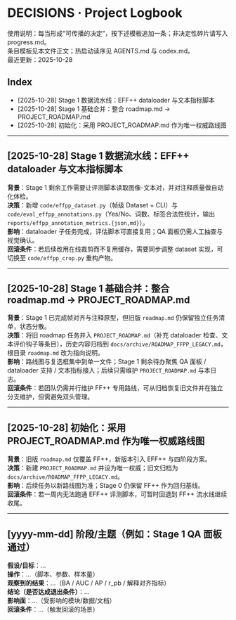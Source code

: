 # DECISIONS · Project Logbook

使用说明：每当形成“可传播的决定”，按下述模板追加一条；非决定性碎片请写入 progress.md。  
条目模板见本文件正文；热启动读序见 AGENTS.md 与 codex.md。  
最近更新：2025-10-28

## Index
- [2025-10-28] Stage 1 数据流水线：EFF++ dataloader 与文本指标脚本
- [2025-10-28] Stage 1 基础合并：整合 roadmap.md → PROJECT_ROADMAP.md
- [2025-10-28] 初始化：采用 PROJECT_ROADMAP.md 作为唯一权威路线图

---

## [2025-10-28] Stage 1 数据流水线：EFF++ dataloader 与文本指标脚本
**背景**：Stage 1 剩余工作需要让评测脚本读取图像-文本对，并对注释质量做自动化体检。  
**决策**：新增 `code/effpp_dataset.py`（帧级 Dataset + CLI）与 `code/eval_effpp_annotations.py`（Yes/No、词数、标签合法性统计，输出 `reports/effpp_annotation_metrics.{json,md}`）。  
**影响**：dataloader 子任务完成，评估脚本可直接复用；QA 面板仍需人工抽查与视觉确认。  
**回滚条件**：若后续改用在线裁剪而不复用缓存，需要同步调整 dataset 实现，可切换至 `code/effpp_crop.py` 重构产物。

---

## [2025-10-28] Stage 1 基础合并：整合 roadmap.md → PROJECT_ROADMAP.md
**背景**：Stage 1 已完成帧对齐与注释原型，但旧版 `roadmap.md` 仍保留独立任务清单，状态分散。  
**决策**：将旧 roadmap 任务并入 `PROJECT_ROADMAP.md`（补充 dataloader 检查、文本评价钩子等条目），历史内容归档到 `docs/archive/ROADMAP_FFPP_LEGACY.md`，根目录 `roadmap.md` 改为指向说明。  
**影响**：路线图与复选框集中到单一文件；Stage 1 剩余待办聚焦 QA 面板 / dataloader 支持 / 文本指标接入；后续只需维护 `PROJECT_ROADMAP.md` 与本日志。  
**回滚条件**：若团队仍需并行维护 FF++ 专用路线，可从归档恢复旧文件并在独立分支维护，但需避免双头管理。

---

## [2025-10-28] 初始化：采用 PROJECT_ROADMAP.md 作为唯一权威路线图
**背景**：旧版 `roadmap.md` 仅覆盖 FF++，新版本引入 EFF++ 与四阶段方案。  
**决策**：新建 `PROJECT_ROADMAP.md` 并设为唯一权威；旧文归档为 `docs/archive/ROADMAP_FFPP_LEGACY.md`。  
**影响**：后续任务以新路线图为准；Stage 0 仍保留 FF++ 作为回归基线。  
**回滚条件**：若一周内无法跑通 EFF++ 评测脚本，可暂时回退到 FF++ 流水线继续收尾。

---

## [yyyy-mm-dd] 阶段/主题（例如：Stage 1 QA 面板通过）
**假设/目标**：…  
**操作**：…（脚本、参数、样本量）  
**观察到的结果**：…（BA / AUC / AP / r_pb / 解释对齐指标）  
**结论（是否达成退出条件）**：…  
**影响面**：…（受影响的模块/数据/文档）  
**回滚条件**：…（触发回滚的场景）
